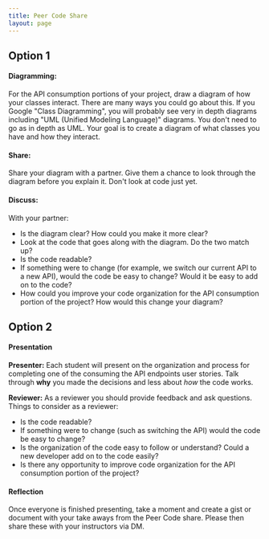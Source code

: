 ```yaml
---
title: Peer Code Share
layout: page
---
```


## Option 1

#### Diagramming:

For the API consumption portions of your project, draw a diagram of how your classes interact. There are many ways you could go about this. If you Google "Class Diagramming", you will probably see very in depth diagrams including "UML (Unified Modeling Language)" diagrams. You don't need to go as in depth as UML. Your goal is to create a diagram of what classes you have and how they interact.

#### Share:

Share your diagram with a partner. Give them a chance to look through the diagram before you explain it. Don't look at code just yet.

#### Discuss:

With your partner:

* Is the diagram clear? How could you make it more clear?
* Look at the code that goes along with the diagram. Do the two match up?
* Is the code readable?
* If something were to change (for example, we switch our current API to a new API), would the code be easy to change? Would it be easy to add on to the code?
* How could you improve your code organization for the API consumption portion of the project? How would this change your diagram?


## Option 2

#### Presentation

**Presenter:** Each student will present on the organization and process for completing one of the consuming the API endpoints user stories. Talk through **why** you made the decisions and less about *how* the code works.

**Reviewer:** As a reviewer you should provide feedback and ask questions.
Things to consider as a reviewer:

* Is the code readable?
* If something were to change (such as switching the API) would the code be easy to change?
* Is the organization of the code easy to follow or understand? Could a new developer add on to the code easily?
* Is there any opportunity to improve code organization for the API consumption portion of the project?

#### Reflection

Once everyone is finished presenting, take a moment and create a gist or document with your take aways from the Peer Code share. Please then share these with your instructors via DM.
